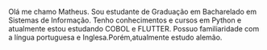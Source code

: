Olá me chamo Matheus. Sou estudante de Graduação em Bacharelado em Sistemas de Informação.
Tenho conhecimentos e cursos em Python e atualmente estou estudando COBOL e FLUTTER.
Possuo familiaridade com a língua portuguesa e Inglesa.Porém,atualmente estudo alemão.


<!---
Matheusmrinho/Matheusmrinho is a ✨ special ✨ repository because its `README.md` (this file) appears on your GitHub profile.
You can click the Preview link to take a look at your changes.
--->
